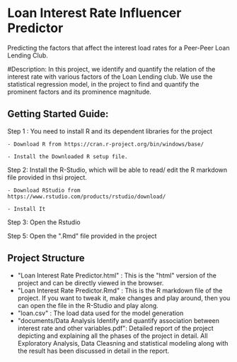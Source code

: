 # Loan Interest Rate Influencer Predictor
Predicting the factors that affect the interest load rates  for a Peer-Peer Loan Lending Club.

#Description: 
In this project, we  identify and quantify the relation of the interest rate with various factors of the Loan Lending club.
We use  the statistical regression model, in the project to find and quantify  the prominent factors and its prominence magnitude.

## Getting Started Guide:
Step 1 : You need to install R and  its  dependent libraries  for the project

	- Download R from https://cran.r-project.org/bin/windows/base/
	
	- Install the Downloaded R setup file.

Step 2: Install the R-Studio, which  will be able to  read/ edit the R markdown file provided  in thsi project.

	- Download RStudio from https://www.rstudio.com/products/rstudio/download/
	
	- Install It

Step 3: Open the Rstudio

Step 5: Open the ".Rmd" file provided in the project

## Project Structure
- "Loan Interest Rate Predictor.html" : This is the "html" version of the project and can be directly viewed in the browser.
- "Loan Interest Rate Predictor.Rmd" : This is the R markdown file of the project. If you want to tweak it, make changes and play around, then you can open the  file in the R-Studio and play along.
- "loan.csv" : The load data  used for the model generation
- "documents/Data Analysis Identify and quantify association between interest rate and other variables.pdf": Detailed report of the project depicting and explaining all the phases of the project in detail. All Exploratory Analysis, Data Cleasning and statistical modeling along with the result has been discussed in detail in the report.
